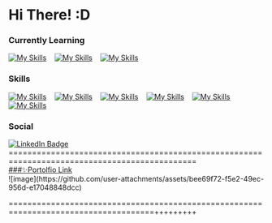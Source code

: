 Hi There! :D
========================================================================================================================================

### Currently Learning
[![My Skills](https://skillicons.dev/icons?i=js)](https://skillicons.dev) &nbsp;&nbsp; [![My Skills](https://skillicons.dev/icons?i=nextjs)](https://skillicons.dev) &nbsp;&nbsp; [![My Skills](https://skillicons.dev/icons?i=react)](https://skillicons.dev)

### Skills
[![My Skills](https://skillicons.dev/icons?i=cs)](https://skillicons.dev) &nbsp;&nbsp; [![My Skills](https://skillicons.dev/icons?i=dotnet)](https://skillicons.dev) &nbsp;&nbsp; [![My Skills](https://skillicons.dev/icons?i=mysql)](https://skillicons.dev) 
&nbsp;&nbsp; [![My Skills](https://skillicons.dev/icons?i=html)](https://skillicons.dev) &nbsp;&nbsp; [![My Skills](https://skillicons.dev/icons?i=css)](https://skillicons.dev) &nbsp;&nbsp; [![My Skills](https://skillicons.dev/icons?i=sass)](https://skillicons.dev)
### Social
<div id="badges">
  <a href="https://www.linkedin.com/in/minard-siobal-dev/">
    <img src="https://img.shields.io/badge/LinkedIn-blue?style=for-the-badge&logo=linkedin&logoColor=white" alt="LinkedIn Badge"/>
  </a>
</div>
==============================================================================================
  <div><a href="https://www.linkedin.com/in/minard-siobal-dev/">
    ###✨Portolfio Link
  </a>
</div>
 ![image](https://github.com/user-attachments/assets/bee69f72-f5e2-49ec-956d-e17048848dcc)

=====================================================================================+++++++++

<!---
br0wnrecluse/br0wnrecluse is a ✨ special ✨ repository because its `README.md` (this file) appears on your GitHub profile.
You can click the Preview link to take a look at your changes.
--->
